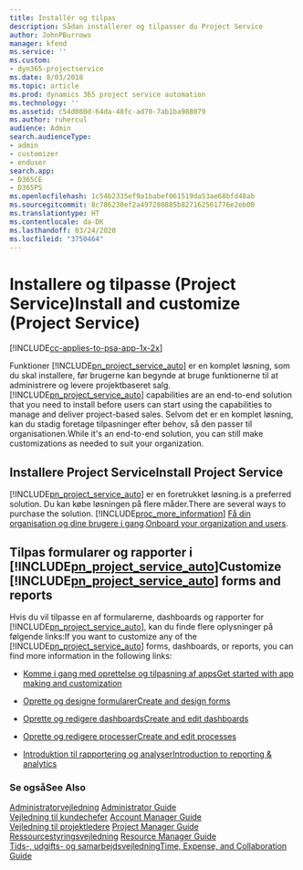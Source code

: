```yaml
---
title: Installér og tilpas
description: Sådan installerer og tilpasser du Project Service
author: JohnPBurrows
manager: kfend
ms.service: ''
ms.custom:
- dyn365-projectservice
ms.date: 8/03/2018
ms.topic: article
ms.prod: dynamics 365 project service automation
ms.technology: ''
ms.assetid: c54d080d-64da-48fc-ad70-7ab1ba988079
ms.author: ruhercul
audience: Admin
search.audienceType:
- admin
- customizer
- enduser
search.app:
- D365CE
- D365PS
ms.openlocfilehash: 1c54b2335ef9a1babef061519da53ae68bfd48ab
ms.sourcegitcommit: 8c786230ef2a497280885b827162561776e2eb00
ms.translationtype: HT
ms.contentlocale: da-DK
ms.lasthandoff: 03/24/2020
ms.locfileid: "3750464"
---
```

# <a name="install-and-customize-project-service"></a><span data-ttu-id="f9f81-103">Installere og tilpasse (Project Service)</span><span class="sxs-lookup"><span data-stu-id="f9f81-103">Install and customize (Project Service)</span></span>

[!INCLUDE[cc-applies-to-psa-app-1x-2x](../includes/cc-applies-to-psa-app-1x-2x.md)]

<span data-ttu-id="f9f81-104">Funktioner [!INCLUDE[pn_project_service_auto](../includes/pn-project-service-auto.md)] er en komplet løsning, som du skal installere, før brugerne kan begynde at bruge funktionerne til at administrere og levere projektbaseret salg.</span><span class="sxs-lookup"><span data-stu-id="f9f81-104">[!INCLUDE[pn_project_service_auto](../includes/pn-project-service-auto.md)] capabilities are an end-to-end solution that you need to install before users can start using the capabilities to manage and deliver project-based sales.</span></span> <span data-ttu-id="f9f81-105">Selvom det er en komplet løsning, kan du stadig foretage tilpasninger efter behov, så den passer til organisationen.</span><span class="sxs-lookup"><span data-stu-id="f9f81-105">While it's an end-to-end solution, you can still make customizations as needed to suit your organization.</span></span>  
<!-- TODO: I expect to find the information on how to get and install this here. Please find that and add it here. Same for Project Service.--> 
  
## <a name="install-project-service"></a><span data-ttu-id="f9f81-106">Installere Project Service</span><span class="sxs-lookup"><span data-stu-id="f9f81-106">Install Project Service</span></span>  
 [!INCLUDE[pn_project_service_auto](../includes/pn-project-service-auto.md)] <span data-ttu-id="f9f81-107">er en foretrukket løsning.</span><span class="sxs-lookup"><span data-stu-id="f9f81-107">is a preferred solution.</span></span> <span data-ttu-id="f9f81-108">Du kan købe løsningen på flere måder.</span><span class="sxs-lookup"><span data-stu-id="f9f81-108">There are several ways to purchase the solution.</span></span> [!INCLUDE[proc_more_information](../includes/proc-more-information.md)] <span data-ttu-id="f9f81-109">[Få din organisation og dine brugere i gang](../admin/onboard-your-organization-and-users-to-dynamics-365-online.md).</span><span class="sxs-lookup"><span data-stu-id="f9f81-109">[Onboard your organization and users](../admin/onboard-your-organization-and-users-to-dynamics-365-online.md).</span></span>  
  
## <a name="customize-pn_project_service_auto-forms-and-reports"></a><span data-ttu-id="f9f81-110">Tilpas formularer og rapporter i [!INCLUDE[pn_project_service_auto](../includes/pn-project-service-auto.md)]</span><span class="sxs-lookup"><span data-stu-id="f9f81-110">Customize [!INCLUDE[pn_project_service_auto](../includes/pn-project-service-auto.md)] forms and reports</span></span>  
 <span data-ttu-id="f9f81-111">Hvis du vil tilpasse en af formularerne, dashboards og rapporter for [!INCLUDE[pn_project_service_auto](../includes/pn-project-service-auto.md)], kan du finde flere oplysninger på følgende links:</span><span class="sxs-lookup"><span data-stu-id="f9f81-111">If you want to customize any of the [!INCLUDE[pn_project_service_auto](../includes/pn-project-service-auto.md)] forms, dashboards, or reports, you can find more information in the following links:</span></span>  
  
- [<span data-ttu-id="f9f81-112">Komme i gang med oprettelse og tilpasning af apps</span><span class="sxs-lookup"><span data-stu-id="f9f81-112">Get started with app making and customization</span></span>](../customize/getting-started-customization.md)  
  
- [<span data-ttu-id="f9f81-113">Oprette og designe formularer</span><span class="sxs-lookup"><span data-stu-id="f9f81-113">Create and design forms</span></span>](../customize/create-design-forms.md)  
  
- [<span data-ttu-id="f9f81-114">Oprette og redigere dashboards</span><span class="sxs-lookup"><span data-stu-id="f9f81-114">Create and edit dashboards</span></span>](../customize/create-edit-dashboards.md)  
  
- [<span data-ttu-id="f9f81-115">Oprette og redigere processer</span><span class="sxs-lookup"><span data-stu-id="f9f81-115">Create and edit processes</span></span>](../customize/guide-staff-through-common-tasks-processes.md)  
  
- [<span data-ttu-id="f9f81-116">Introduktion til rapportering og analyser</span><span class="sxs-lookup"><span data-stu-id="f9f81-116">Introduction to reporting & analytics</span></span>](../analytics/reporting-analytics-with-dynamics-365.md)  
  
### <a name="see-also"></a><span data-ttu-id="f9f81-117">Se også</span><span class="sxs-lookup"><span data-stu-id="f9f81-117">See Also</span></span>  
 <span data-ttu-id="f9f81-118">[Administratorvejledning](../project-service/admin-guide.md) </span><span class="sxs-lookup"><span data-stu-id="f9f81-118">[Administrator Guide](../project-service/admin-guide.md) </span></span>  
 <span data-ttu-id="f9f81-119">[Vejledning til kundechefer](../project-service/account-manager-guide.md) </span><span class="sxs-lookup"><span data-stu-id="f9f81-119">[Account Manager Guide](../project-service/account-manager-guide.md) </span></span>  
 <span data-ttu-id="f9f81-120">[Vejledning til projektledere](../project-service/project-manager-guide.md) </span><span class="sxs-lookup"><span data-stu-id="f9f81-120">[Project Manager Guide](../project-service/project-manager-guide.md) </span></span>  
 <span data-ttu-id="f9f81-121">[Ressourcestyringsvejledning](../project-service/resource-manager-guide.md) </span><span class="sxs-lookup"><span data-stu-id="f9f81-121">[Resource Manager Guide](../project-service/resource-manager-guide.md) </span></span>  
 [<span data-ttu-id="f9f81-122">Tids-, udgifts- og samarbejdsvejledning</span><span class="sxs-lookup"><span data-stu-id="f9f81-122">Time, Expense, and Collaboration Guide</span></span>](../project-service/time-expense-collaboration-guide.md)
